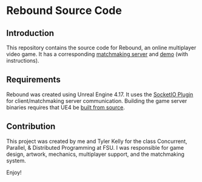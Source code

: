 Rebound Source Code
=========================


## Introduction
This repository contains the source code for Rebound, an online multiplayer video game.
It has a corresponding [matchmaking server](https://github.com/jwparsons/Rebound_MatchmakingServer) and [demo](https://github.com/jwparsons/Rebound_Demo) (with instructions).


## Requirements
Rebound was created using Unreal Engine 4.17.
It uses the [SocketIO Plugin](https://github.com/socketio/socket.io) for client/matchmaking server communication.
Building the game server binaries requires that UE4 be [built from source](https://docs.unrealengine.com/en-us/Programming/Development/BuildingUnrealEngine).


## Contribution
This project was created by me and Tyler Kelly for the class Concurrent, Parallel, & Distributed Programming at FSU.
I was responsible for game design, artwork, mechanics, multiplayer support, and the matchmaking system.

Enjoy!